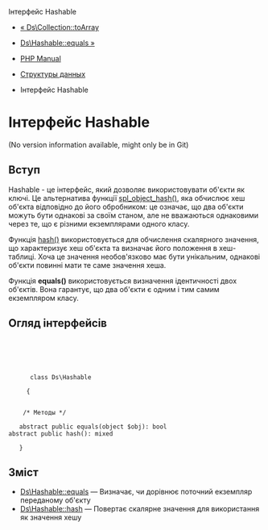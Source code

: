 Інтерфейс Hashable

-   [« Ds\\Collection::toArray](ds-collection.toarray.html)
    
-   [Ds\\Hashable::equals »](ds-hashable.equals.html)
    
-   [PHP Manual](index.html)
    
-   [Структуры данных](book.ds.html)
    
-   Інтерфейс Hashable
    

# Інтерфейс Hashable

(No version information available, might only be in Git)

## Вступ

Hashable - це інтерфейс, який дозволяє використовувати об'єкти як ключі. Це альтернатива функції [spl\_object\_hash()](function.spl-object-hash.html), яка обчислює хеш об'єкта відповідно до його обробником: це означає, що два об'єкти можуть бути однакові за своїм станом, але не вважаються однаковими через те, що є різними екземплярами одного класу.

Функція [hash()](function.hash.html) використовується для обчислення скалярного значення, що характеризує хеш об'єкта та визначає його положення в хеш-таблиці. Хоча це значення необов'язково має бути унікальним, однакові об'єкти повинні мати те саме значення хеша.

Функція **equals()** використовується визначення ідентичності двох об'єктів. Вона гарантує, що два об'єкти є одним і тим самим екземпляром класу.

## Огляд інтерфейсів

```classsynopsis


    
    
     
      class Ds\Hashable
     
     {
    

    /* Методы */
    
   abstract public equals(object $obj): bool
abstract public hash(): mixed

   }
```

## Зміст

-   [Ds\\Hashable::equals](ds-hashable.equals.html) — Визначає, чи дорівнює поточний екземпляр переданому об'єкту
-   [Ds\\Hashable::hash](ds-hashable.hash.html) — Повертає скалярне значення для використання як значення хешу